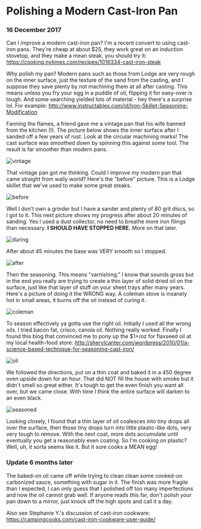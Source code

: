 # Polishing a Modern Cast-Iron Pan

### 16 December 2017

Can I improve a modern cast-iron pan?  I'm a recent convert to using
cast-iron pans. They're cheap at about $25, they work great on an
induction stovetop, and they make a mean steak, you should try it:
https://cooking.nytimes.com/recipes/1016334-cast-iron-steak

Why polish my pan?  Modern pans such as those from Lodge are very
rough on the inner surface, just the texture of the sand from the
casting, and I suppose they save plenty by not machining them at all
after casting.  This means unless you fry your egg in a puddle of
oil, flipping it for easy-over is tough.  And some searching yielded
lots of material - hey there's a surprise lol.  For  example:
http://www.instructables.com/id/Iron-Skillet-Seasoning-Modification

Fanning the flames, a friend gave me a vintage pan that his wife
banned from the kitchen (!).  The picture below shows the inner
surface after I sanded off a few years of rust. Look at the circular
machining marks!  The cast surface was smoothed down by spinning
this against some tool. The result is far smoother than modern pans.

![vintage](pix/cast-iron-vintage.jpg)

That vintage pan got me thinking.  Could I improve my modern pan
that came straight from wally world?  Here's the "before" picture.
This is a Lodge skillet that we've used to make some great steaks.

![before](pix/cast-iron-before.jpg)

Well I don't own a grinder but I have a sander and plenty of 80 grit
discs, so I got to it.  This next picture shows my progress after
about 20 minutes of sanding. Yes I used a dust collector, no need to
breathe more iron filings than necessary.
__I SHOULD HAVE STOPPED HERE.__
More on that later.

![during](pix/cast-iron-during.jpg)

After about 45 minutes the base was VERY smooth so I stopped.

![after](pix/cast-iron-after.jpg)

Then the seasoning.  This means "varnishing." I know that sounds
gross but in the end you really are trying to create a thin layer of
solid dried oil on the surface, just like that layer of stuff on
your sheet trays after many years.  Here's a picture of doing it the
WRONG way.  A coleman stove is insanely hot in small areas, it burns
off the oil instead of curing it.

![coleman](pix/cast-iron-coleman.jpg)

To season effectively ya gotta use the right oil.  Initially I used
all the wrong oils.  I tried bacon fat, crisco, canola oil.  Nothing
really worked.  Finally I found this blog that convinced me to pony
up the $1+/oz for flaxseed oil at my local health-food store:
http://sherylcanter.com/wordpress/2010/01/a-science-based-technique-for-seasoning-cast-iron/

![oil](pix/cast-iron-oil.jpg)

We followed the directions, put on a thin coat and baked it in a 450
degree oven upside down for an hour.  That did NOT fill the house
with smoke but it didn't smell so great either.  It's tough to get the
even finish you want all over, but we came close.  With time I think
the entire surface will darken to an even black.

![seasoned](pix/cast-iron-seasoned.jpg)

Looking closely, I found that a thin layer of oil coalesces into
tiny drops all over the surface, then those tiny drops turn into
little plastic-like dots, very very tough to remove.  With the next
coat, more dots accumulate until eventually you get a reasonably
even coating.  So I'm cooking on plastic?  Well, uh, it sorta seems
like it.  But it sure cooks a MEAN egg!

### Update 6 months later

The baked-on oil came off while trying
to clean clean some cooked-on carbonized sauce, something with sugar
in it.  The finish was more fragile than I expected, I can only
guess that I polished off too many imperfections and now the oil
cannot grab well.  If anyone reads this far, don't polish your pan
down to a mirror, just knock off the high spots and call it a day.

Also see Stephanie Y.'s discussion of cast-iron cookware:
https://campingcooks.com/cast-iron-cookware-user-guide/
